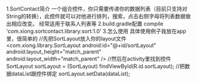 1.SortContact简介
一个组合控件，你只需要传递你的数据列表（目前只支持对String的转换），此控件就可以对他进行排列，搜索，点击右侧字母将列表数据做出相应改变。
经常适用于联系人列表等
2.build.gradle配置
compile 'com.xiong.sortcontact.library:sort:1.0'
3.怎么使用
具体使用例子我放在app里，很简单的
//先把SortLayout放入你的layout文件
<com.xiong.library.SortLayout
    android:id="@+id/sortLayout"
    android:layout_height="match_parent"
    android:layout_width="match_parent" />
//然后在activity里找到控件
SortLayout sortLayout = (SortLayout) findViewById(R.id.sortLayout);
//把数据dataList跟控件绑定
sortLayout.setData(dataList); 


